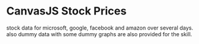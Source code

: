 # CanvasJS Stock Prices

stock data for microsoft, google, facebook and amazon over several days. also dummy data with some dummy graphs are also provided for the skill.
